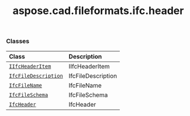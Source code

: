 ﻿---
title: aspose.cad.fileformats.ifc.header
second_title: Aspose.CAD for Python via .NET API References
description: 
type: docs
weight: 10
url: /aspose.cad.fileformats.ifc.header/
is_root: false
---



### Classes
| Class | Description |
| :- | :- |
| [`IIfcHeaderItem`](/cad/python-net/aspose.cad.fileformats.ifc.header/iifcheaderitem) | IIfcHeaderItem |
| [`IfcFileDescription`](/cad/python-net/aspose.cad.fileformats.ifc.header/ifcfiledescription) | IfcFileDescription |
| [`IfcFileName`](/cad/python-net/aspose.cad.fileformats.ifc.header/ifcfilename) | IfcFileName |
| [`IfcFileSchema`](/cad/python-net/aspose.cad.fileformats.ifc.header/ifcfileschema) | IfcFileSchema |
| [`IfcHeader`](/cad/python-net/aspose.cad.fileformats.ifc.header/ifcheader) | IfcHeader |


